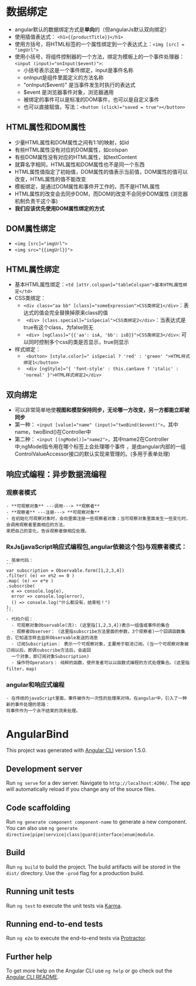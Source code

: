# 数据绑定

- angular默认的数据绑定方式是**单向**的（但angularJs默认双向绑定）
- 使用插值表达式：  ```<h1>{{productTitle}}</h1>```
- 使用方括号，将HTML标签的一个属性绑定到一个表达式上：```<img [src] = "imgUrl">```
- 使用小括号，将组件控制器的一个方法，绑定为模板上的一个事件处理器：```<input (input)="onInput($event)">```:
  - 小括号表示这是一个事件绑定，input是事件名称
  - onInput是组件里面定义的方法名称
  - "onInput($event)" 是当事件发生时执行的表达式
  - $event 是浏览器事件对象，浏览器通用
  - 被绑定的事件可以是标准的DOM事件，也可以是自定义事件
  - 也可以直接赋值，写法：```<button (click)="saved = true"></button>```

## HTML属性和DOM属性
  - 少量HTML属性和DOM属性之间有1:1的映射，如id
  - 有些HTML属性没有对应的DOM属性，如colspan
  - 有些DOM属性没有对应的HTML属性，如textContent
  - 就算名字相同，HTML属性和DOM属性也不是同一个东西
  - HTML属性值指定了初始值，DOM属性的值表示当前值，DOM属性的值可以改变，HTML属性的值不能改变
  - 模板绑定，是通过DOM属性和事件开工作的，而不是HTML属性
  - HTML属性的改变会去同步DOM，而DOM的改变不会同步DOM属性 (浏览器机制负责干这个事)
  - **我们应该优先使用DOM属性绑定的方式**

## DOM属性绑定
  - ```<img [src]="imgUrl">```
  - ```<img src="{{imgUrl}}">```
 
## HTML属性绑定
  - 基本HTML属性绑定：```<td [attr.colspan]="tableColspan">基本HTML属性绑定</td>```
  - CSS类绑定：
    - ``` <div class="aa bb" [class]="someExpression">CSS类绑定1</div> ```：表达式的值会完全替换掉原来class的值
    - ``` <div> [class.special]="isSpecial">CSS类绑定2</div>```：当表达式是true有这个class，为false则无
    - ``` <div> [ngClass]="{{'aa': isA, 'bb': isB}}">CSS类绑定3</div>```: 可以同时控制多个css的类是否显示，true则显示
  - 样式绑定：
    - ``` <button> [style.color]=" isSpecial ? 'red' : 'green' ">HTML样式绑定1</button>```
    - ``` <div [ngStyle]="{ 'font-style' : this.canSave ? 'italic' : 'normal' }">HTML样式绑定2</div>```

## 双向绑定
  - 可以非常简单地使**视图和模型保持同步，无论哪一方改变，另一方都能立即被同步**
  - 第一种： ```<input [value]="name" (input)="twoBind($event)">```，其中name，twoBind()在Controller中
  - 第二种： ```<input [(ngModel)]="name2">```，其中name2在Controller中;ngModel指令用在哪个标签上会处理哪个事件
  ，是由angular内部的一组ControlValueAccessor接口的默认实现来管理的。(多用于表单处理)
  
## 响应式编程：异步数据流编程
  ### 观察者模式
    - **可观察对象** ---调用---> **观察者**
    - **观察者** ---注册---> **可观察对象**
    - 在初始化可观察对象时，会向里面注册一些观察者对象；当可观察对象里面发生一些变化时，会调用观察者里面相应的方法，
    来把自己的变化，告诉观察者做相应处理。
  ### RxJs(javaScript响应式编程包,angular依赖这个包)与观察者模式：
    - 简单代码：
    ```
    var subscription = Observable.form([1,2,3,4])
    .filter( (e) => e%2 == 0 )
    .map( (e) => e*e )
    .subscribe(
      e => console.log(e),
      error => console.log(error),
      () => console.log("什么都没有，结束啦！")
    );
    ```
    - 代码介绍：
      - 可观察对象Observable(流): (这里指[1,2,3,4])表示一组值或事件的集合
      - 观察者Observer： (这里指subscribe方法里面的参数，3个观察者)一个回调函数集合，它知道怎样去监听Observable发送的消息
      - 订阅Subscription： 表示一个可观察对象，主要用于取消订阅。(当一个可观察对象被订阅以后，即调subscribe方法后，会返回
      一个对象，即订阅对象Subscription)
      - 操作符Operators： 纯粹的函数，使开发者可以以函数式编程的方式处理集合。(这里指filter，map)
    
  ### angular和响应式编程
    - 在传统的javaScript里面，事件被作为一次性的处理来对待。在angular中，引入了一种新的事件处理的思路：
    将事件作为一个永不结束的流来处理。

# AngularBind

This project was generated with [Angular CLI](https://github.com/angular/angular-cli) version 1.5.0.

## Development server

Run `ng serve` for a dev server. Navigate to `http://localhost:4200/`. The app will automatically reload if you change any of the source files.

## Code scaffolding

Run `ng generate component component-name` to generate a new component. You can also use `ng generate directive|pipe|service|class|guard|interface|enum|module`.

## Build

Run `ng build` to build the project. The build artifacts will be stored in the `dist/` directory. Use the `-prod` flag for a production build.

## Running unit tests

Run `ng test` to execute the unit tests via [Karma](https://karma-runner.github.io).

## Running end-to-end tests

Run `ng e2e` to execute the end-to-end tests via [Protractor](http://www.protractortest.org/).

## Further help

To get more help on the Angular CLI use `ng help` or go check out the [Angular CLI README](https://github.com/angular/angular-cli/blob/master/README.md).
